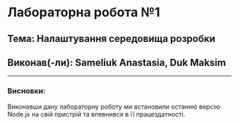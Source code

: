 # Лабораторна робота №1
## Тема: Налаштування середовища розробки
## Виконав(-ли): Sameliuk Anastasia, Duk Maksim
---
### **Висновки:** 
 Виконавши дану лабораторну роботу ми встановили останню версію Node.js на свій пристрій та впевнився в її працездатності.
```
